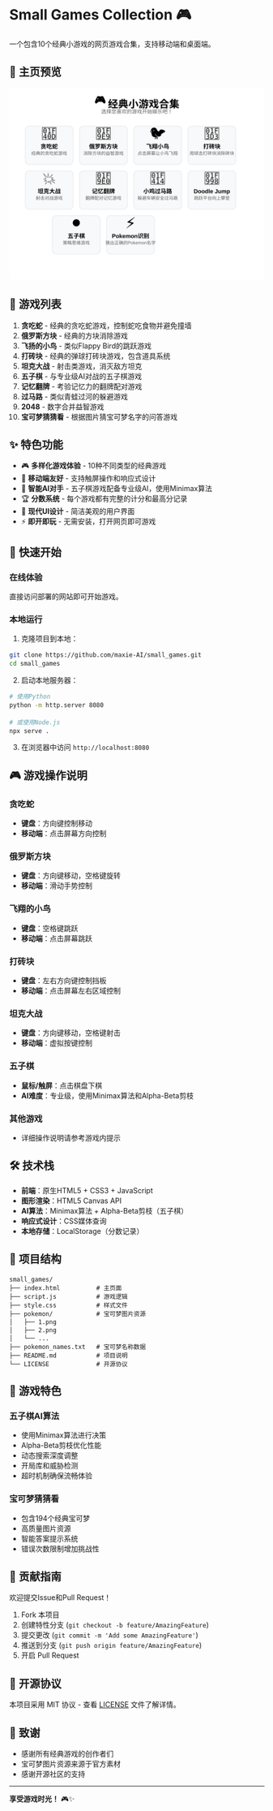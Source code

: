 # Small Games Collection 🎮

一个包含10个经典小游戏的网页游戏合集，支持移动端和桌面端。

## 📸 主页预览

![Homepage Screenshot](homepage-screenshot.svg)

## 🎯 游戏列表

1. **贪吃蛇** - 经典的贪吃蛇游戏，控制蛇吃食物并避免撞墙
2. **俄罗斯方块** - 经典的方块消除游戏
3. **飞扬的小鸟** - 类似Flappy Bird的跳跃游戏
4. **打砖块** - 经典的弹球打砖块游戏，包含道具系统
5. **坦克大战** - 射击类游戏，消灭敌方坦克
6. **五子棋** - 与专业级AI对战的五子棋游戏
7. **记忆翻牌** - 考验记忆力的翻牌配对游戏
8. **过马路** - 类似青蛙过河的躲避游戏
9. **2048** - 数字合并益智游戏
10. **宝可梦猜猜看** - 根据图片猜宝可梦名字的问答游戏

## ✨ 特色功能

- 🎮 **多样化游戏体验** - 10种不同类型的经典游戏
- 📱 **移动端友好** - 支持触屏操作和响应式设计
- 🤖 **智能AI对手** - 五子棋游戏配备专业级AI，使用Minimax算法
- 🏆 **分数系统** - 每个游戏都有完整的计分和最高分记录
- 🎨 **现代UI设计** - 简洁美观的用户界面
- ⚡ **即开即玩** - 无需安装，打开网页即可游戏

## 🚀 快速开始

### 在线体验
直接访问部署的网站即可开始游戏。

### 本地运行

1. 克隆项目到本地：
```bash
git clone https://github.com/maxie-AI/small_games.git
cd small_games
```

2. 启动本地服务器：
```bash
# 使用Python
python -m http.server 8080

# 或使用Node.js
npx serve .
```

3. 在浏览器中访问 `http://localhost:8080`

## 🎮 游戏操作说明

### 贪吃蛇
- **键盘**：方向键控制移动
- **移动端**：点击屏幕方向控制

### 俄罗斯方块
- **键盘**：方向键移动，空格键旋转
- **移动端**：滑动手势控制

### 飞翔的小鸟
- **键盘**：空格键跳跃
- **移动端**：点击屏幕跳跃

### 打砖块
- **键盘**：左右方向键控制挡板
- **移动端**：点击屏幕左右区域控制

### 坦克大战
- **键盘**：方向键移动，空格键射击
- **移动端**：虚拟按键控制

### 五子棋
- **鼠标/触屏**：点击棋盘下棋
- **AI难度**：专业级，使用Minimax算法和Alpha-Beta剪枝

### 其他游戏
- 详细操作说明请参考游戏内提示

## 🛠️ 技术栈

- **前端**：原生HTML5 + CSS3 + JavaScript
- **图形渲染**：HTML5 Canvas API
- **AI算法**：Minimax算法 + Alpha-Beta剪枝（五子棋）
- **响应式设计**：CSS媒体查询
- **本地存储**：LocalStorage（分数记录）

## 📁 项目结构

```
small_games/
├── index.html          # 主页面
├── script.js           # 游戏逻辑
├── style.css           # 样式文件
├── pokemon/            # 宝可梦图片资源
│   ├── 1.png
│   ├── 2.png
│   └── ...
├── pokemon_names.txt   # 宝可梦名称数据
├── README.md           # 项目说明
└── LICENSE             # 开源协议
```

## 🎯 游戏特色

### 五子棋AI算法
- 使用Minimax算法进行决策
- Alpha-Beta剪枝优化性能
- 动态搜索深度调整
- 开局库和威胁检测
- 超时机制确保流畅体验

### 宝可梦猜猜看
- 包含194个经典宝可梦
- 高质量图片资源
- 智能答案提示系统
- 错误次数限制增加挑战性

## 🤝 贡献指南

欢迎提交Issue和Pull Request！

1. Fork 本项目
2. 创建特性分支 (`git checkout -b feature/AmazingFeature`)
3. 提交更改 (`git commit -m 'Add some AmazingFeature'`)
4. 推送到分支 (`git push origin feature/AmazingFeature`)
5. 开启 Pull Request

## 📄 开源协议

本项目采用 MIT 协议 - 查看 [LICENSE](LICENSE) 文件了解详情。

## 🙏 致谢

- 感谢所有经典游戏的创作者们
- 宝可梦图片资源来源于官方素材
- 感谢开源社区的支持

---

**享受游戏时光！** 🎮✨
